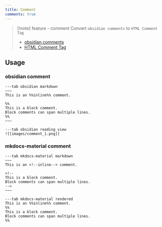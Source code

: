 ```yaml
---
title: Comment
comments: true
---
```


> [!note]  feature - comment
> Convert `obsidian comments` to `HTML Comment Tag`
>
> - [obsidian comments](https://help.obsidian.md/Editing+and+formatting/Basic+formatting+syntax#Comments)
> - [HTML Comment Tag](https://www.w3schools.com/tags/tag_comment.asp)

## Usage

### obsidian comment
```tabs
---tab obsidian markdown
~~~
This is an %%inline%% comment.

%% 
This is a block comment. 
Block comments can span multiple lines. 
%%
~~~

---tab obsidian reading view
![[images/comment_1.png]]
```


### mkdocs-material comment

```tabs
---tab mkdocs-material markdown
~~~
This is an <!--inline--> comment.

<!--
This is a block comment. 
Block comments can span multiple lines. 
-->
~~~

---tab mkdocs-material rendered
This is an %%inline%% comment.
%% 
This is a block comment. 
Block comments can span multiple lines. 
%%
```
